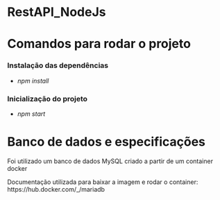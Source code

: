# RestAPI_NodeJs

<h1>Comandos para rodar o projeto</h1>

<h3>Instalação das dependências</h3>
<ul>     
    <li><i>npm install</i></li>
</ul>

<h3>Inicialização do projeto</h3>
<ul>
    <li><i>npm start</i></li>
</ul>

<h1> Banco de dados e especificações </h1>

<p>Foi utilizado um banco de dados MySQL criado a partir de um container docker</p>

<p>Documentação utilizada para baixar a imagem e rodar o container: <a>https://hub.docker.com/_/mariadb</a></p>